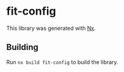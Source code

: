 # fit-config

This library was generated with [Nx](https://nx.dev).

## Building

Run `nx build fit-config` to build the library.
